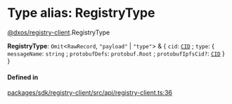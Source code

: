 # Type alias: RegistryType

[@dxos/registry-client](../modules/dxos_registry_client.md).RegistryType

 **RegistryType**: `Omit`<`RawRecord`, ``"payload"`` \| ``"type"``\> & { `cid`: [`CID`](../classes/dxos_registry_client.CID.md) ; `type`: { `messageName`: `string` ; `protobufDefs`: `protobuf.Root` ; `protobufIpfsCid?`: [`CID`](../classes/dxos_registry_client.CID.md)  }  }

#### Defined in

[packages/sdk/registry-client/src/api/registry-client.ts:36](https://github.com/dxos/dxos/blob/main/packages/sdk/registry-client/src/api/registry-client.ts#L36)
